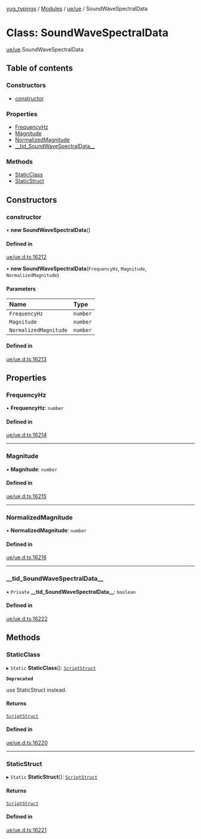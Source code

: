 [yug_typings](../README.md) / [Modules](../modules.md) / [ue/ue](../modules/ue_ue.md) / SoundWaveSpectralData

# Class: SoundWaveSpectralData

[ue/ue](../modules/ue_ue.md).SoundWaveSpectralData

## Table of contents

### Constructors

- [constructor](ue_ue.SoundWaveSpectralData.md#constructor)

### Properties

- [FrequencyHz](ue_ue.SoundWaveSpectralData.md#frequencyhz)
- [Magnitude](ue_ue.SoundWaveSpectralData.md#magnitude)
- [NormalizedMagnitude](ue_ue.SoundWaveSpectralData.md#normalizedmagnitude)
- [\_\_tid\_SoundWaveSpectralData\_\_](ue_ue.SoundWaveSpectralData.md#__tid_soundwavespectraldata__)

### Methods

- [StaticClass](ue_ue.SoundWaveSpectralData.md#staticclass)
- [StaticStruct](ue_ue.SoundWaveSpectralData.md#staticstruct)

## Constructors

### constructor

• **new SoundWaveSpectralData**()

#### Defined in

[ue/ue.d.ts:16212](https://github.com/YugMetaverse/yug_typings/blob/b7d9b19/ue/ue.d.ts#L16212)

• **new SoundWaveSpectralData**(`FrequencyHz`, `Magnitude`, `NormalizedMagnitude`)

#### Parameters

| Name | Type |
| :------ | :------ |
| `FrequencyHz` | `number` |
| `Magnitude` | `number` |
| `NormalizedMagnitude` | `number` |

#### Defined in

[ue/ue.d.ts:16213](https://github.com/YugMetaverse/yug_typings/blob/b7d9b19/ue/ue.d.ts#L16213)

## Properties

### FrequencyHz

• **FrequencyHz**: `number`

#### Defined in

[ue/ue.d.ts:16214](https://github.com/YugMetaverse/yug_typings/blob/b7d9b19/ue/ue.d.ts#L16214)

___

### Magnitude

• **Magnitude**: `number`

#### Defined in

[ue/ue.d.ts:16215](https://github.com/YugMetaverse/yug_typings/blob/b7d9b19/ue/ue.d.ts#L16215)

___

### NormalizedMagnitude

• **NormalizedMagnitude**: `number`

#### Defined in

[ue/ue.d.ts:16216](https://github.com/YugMetaverse/yug_typings/blob/b7d9b19/ue/ue.d.ts#L16216)

___

### \_\_tid\_SoundWaveSpectralData\_\_

• `Private` **\_\_tid\_SoundWaveSpectralData\_\_**: `boolean`

#### Defined in

[ue/ue.d.ts:16222](https://github.com/YugMetaverse/yug_typings/blob/b7d9b19/ue/ue.d.ts#L16222)

## Methods

### StaticClass

▸ `Static` **StaticClass**(): [`ScriptStruct`](ue_ue.ScriptStruct.md)

**`Deprecated`**

use StaticStruct instead.

#### Returns

[`ScriptStruct`](ue_ue.ScriptStruct.md)

#### Defined in

[ue/ue.d.ts:16220](https://github.com/YugMetaverse/yug_typings/blob/b7d9b19/ue/ue.d.ts#L16220)

___

### StaticStruct

▸ `Static` **StaticStruct**(): [`ScriptStruct`](ue_ue.ScriptStruct.md)

#### Returns

[`ScriptStruct`](ue_ue.ScriptStruct.md)

#### Defined in

[ue/ue.d.ts:16221](https://github.com/YugMetaverse/yug_typings/blob/b7d9b19/ue/ue.d.ts#L16221)
